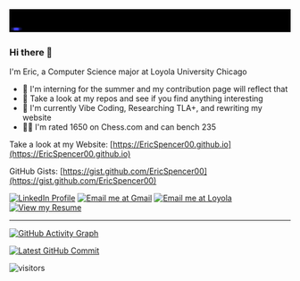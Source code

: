 <a href="https://EricSpencer00.github.io" target="_blank">
  <img src="EricSpencerBlue.gif" alt="Visit my Website">
</a>

### Hi there 👋

I'm Eric, a Computer Science major at Loyola University Chicago

- 🔭 I'm interning for the summer and my contribution page will reflect that
- 🤔 Take a look at my repos and see if you find anything interesting
- 🌱 I'm currently Vibe Coding, Researching TLA+, and rewriting my website
- 🏋️‍♂️ I'm rated 1650 on Chess.com and can bench 235

Take a look at my Website: [https://EricSpencer00.github.io](https://EricSpencer00.github.io)

GitHub Gists: [https://gist.github.com/EricSpencer00](https://gist.github.com/EricSpencer00)

[![LinkedIn Profile](https://img.shields.io/badge/LinkedIn-blue?logo=linkedin&logoColor=white)](https://linkedin.com/in/ericspencer00)
[![Email me at Gmail](https://img.shields.io/badge/Gmail-ericspencer1450@gmail.com-red?logo=gmail&logoColor=white)](mailto:ericspencer1450@gmail.com)
[![Email me at Loyola](https://img.shields.io/badge/Email-espencer2@luc.edu-blue?logo=maildotru&logoColor=white)](mailto:espencer2@luc.edu)
[![View my Resume](https://img.shields.io/badge/Resume-PDF-blue?logo=adobeacrobatreader&logoColor=white)](https://ericspencer00.github.io/resume/)

---

[![GitHub Activity Graph](https://github-readme-activity-graph.vercel.app/graph?username=ericspencer00&theme=github-dark-dimmed&custom_title=EricSpencer00%20Activity%20Graph&hide_border=true)](https://github.com/EricSpencer00/iOS-soundboard/commit/445e58338b304427fc2ad25e788f60c974960c5d)

[![Latest GitHub Commit](https://img.shields.io/endpoint?url=https://raw.githubusercontent.com/EricSpencer00/EricSpencer00/main/recent-commit.json&style=for-the-badge&cacheSeconds=0)](https://github.com/EricSpencer00/iOS-soundboard/commit/445e58338b304427fc2ad25e788f60c974960c5d)



![visitors](https://visitor-badge.laobi.icu/badge?page_id=github-ericspencer00.ericspencer00.readme)

